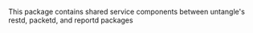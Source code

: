 This package contains shared service components between untangle's restd, packetd, and reportd packages